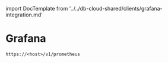 import DocTemplate from '../../db-cloud-shared/clients/grafana-integration.md' 

# Grafana

<DocTemplate>

<div id="prometheus-server-url">

`https://<host>/v1/prometheus`

</div>

</DocTemplate>
